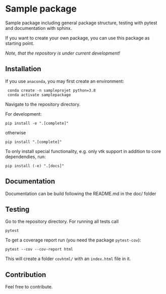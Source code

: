 # Sample package

Sample package including general package structure, testing with pytest and documentation with sphinx.

If you want to create your own package, you can use this package as starting point.

*Note, that the repository is under current development!*

## Installation
If you use `anaconda`, you may first create an environment:

     conda create -n sampleprojet python=3.8
     conda activate samplepackage

Navigate to the repository directory.

For development:

    pip install -e ".[complete]"
otherwise

    pip install ".[complete]"

To only install special functionality, e.g. only vtk support in addition to core dependendies, run:

    pip install (-e) ".[docs]"


## Documentation
Documentation can be build following the README.md in the doc/ folder

## Testing
Go to the repository directory. For running all tests call
```
pytest
```
To get a coverage report run (you need the package `pytest-cov`):
```
pytest --cov --cov-report html
```
This will create a folder `covhtml/` with an `index.html` file in it.


## Contribution
Feel free to contribute.
